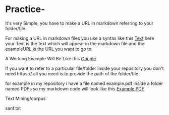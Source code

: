 # Practice-


It's very Simple, you have to make a URL in markdown referring to your folder/file.

For making a URL in markdown files you use a syntax like this [Text](exampleURL) 
here your Text is the text which will appear in the markdown file and the exampleURL is the URL you want to go to.

A Working Example Will Be Like this [Google](https://google.com).

If you want to refer to a particular file/folder inside your repository you don't need https:// all you need is to provide the path of the folder/file

for example in my repository i have a file named example.pdf inside a folder 
named PDFs so my markdown code will look like this [Example PDF](PDFs/example.pdf)


Text Mining/corpus

sanf.txt


